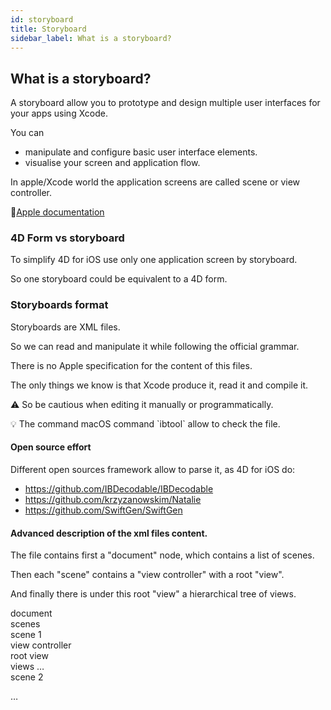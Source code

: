 ```yaml
---
id: storyboard
title: Storyboard
sidebar_label: What is a storyboard?
---
```



## What is a storyboard?

A storyboard allow you to prototype and design multiple user interfaces for your apps using Xcode.

You can
- manipulate and configure basic user interface elements.
- visualise your screen and application flow.

In apple/Xcode world the application screens are called scene or view controller.

🔗[Apple documentation](https://developer.apple.com/xcode/interface-builder/)

### 4D Form vs storyboard

To simplify 4D for iOS use only one application screen by storyboard.

So one storyboard could be equivalent to a 4D form.

### Storyboards format

Storyboards are XML files.

So we can read and manipulate it while following the official grammar.

<div markdown="1" class="caution">
There is no Apple specification for the content of this files.

The only things we know is that Xcode produce it, read it and compile it.

⚠️ So be cautious when editing it manually or programmatically.
</div>

<div markdown="1" class="tips">
💡 The command macOS command `ibtool` allow to check the file.
</div>

#### Open source effort

Different open sources framework allow to parse it, as 4D for iOS do:
- https://github.com/IBDecodable/IBDecodable
- https://github.com/krzyzanowskim/Natalie
- https://github.com/SwiftGen/SwiftGen

#### Advanced description of the xml files content.

The file contains first a "document" node, which contains a list of scenes.

Then each "scene" contains a "view controller" with a root "view".

And finally there is under this root "view" a hierarchical tree of views.

<div markdown="1" class="tips">
document
<div markdown="1" class="prerequisites">
scenes
<div markdown="1" class="tips">
scene 1
<div markdown="1" class="prerequisites">
view controller
<div markdown="1" class="tips">
root view
<div markdown="1" class="objectives">
views
…
</div>
</div>
</div>
</div>
<div markdown="1" class = "tips">
scene 2

…
</div>
</div>
</div>
